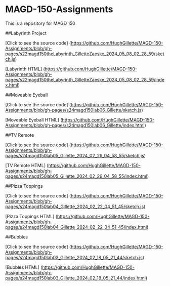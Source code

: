 # MAGD-150-Assignments

This is a repository for MAGD 150

##Labyrinth Project

[Click to see the source code] (https://github.com/HughGillette/MAGD-150-Assignments/blob/gh-pages/s22magd150theLabyrinth_GilletteZaeske_2024_05_08_02_28_59/sketch.js)

[Labyrinth HTML] (https://github.com/HughGillette/MAGD-150-Assignments/blob/gh-pages/s22magd150theLabyrinth_GilletteZaeske_2024_05_08_02_28_59/index.html)

##Moveable Eyeball

[Click to see the source code] (https://github.com/HughGillette/MAGD-150-Assignments/blob/gh-pages/s24magd150lab06_Gillette/sketch.js)

[Moveable Eyeball HTML] (https://github.com/HughGillette/MAGD-150-Assignments/blob/gh-pages/s24magd150lab06_Gillette/index.html)

##TV Remote

[Click to see the source code] (https://github.com/HughGillette/MAGD-150-Assignments/blob/gh-pages/s24magd150lab05_Gillette_2024_02_29_04_58_55/sketch.js)

[TV Remote HTML] (https://github.com/HughGillette/MAGD-150-Assignments/blob/gh-pages/s24magd150lab05_Gillette_2024_02_29_04_58_55/index.html)

##Pizza Toppings

[Click to see the source code] (https://github.com/HughGillette/MAGD-150-Assignments/blob/gh-pages/s24magd150lab04_Gillette_2024_02_22_04_51_45/sketch.js)

[Pizza Toppings HTML] (https://github.com/HughGillette/MAGD-150-Assignments/blob/gh-pages/s24magd150lab04_Gillette_2024_02_22_04_51_45/index.html)

##Bubbles

[Click to see the source code] (https://github.com/HughGillette/MAGD-150-Assignments/blob/gh-pages/s24magd150lab03_Gillette_2024_02_18_05_21_44/sketch.js)

[Bubbles HTML] (https://github.com/HughGillette/MAGD-150-Assignments/blob/gh-pages/s24magd150lab03_Gillette_2024_02_18_05_21_44/index.html)
